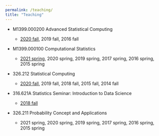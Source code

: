 ```yaml
---
permalink: /teaching/
title: "Teaching"
---
```


* M1399.000200 Advanced Statistical Computing
	+ [2020 fall](https://won-j.github.io/M1399_000200-2020fall/), 2019 fall, 2016 fall

* M1399.000100 Computational Statistics
	+ [2021 spring](https://won-j.github.io/M1399_000100-2021spring/), 2020 spring, 2019 spring, 2017 spring, 2016 spring, 2015 spring

* 326.212 Statistical Computing
	+ [2020 fall](https://won-j.github.io/326_212-2020fall/), 2019 fall, 2018 fall, 2015 fall, 2014 fall

* 316.621A Statistics Seminar: Introduction to Data Science
	+ [2018 fall](https://won-j.github.io/326_621a-2018fall/)

* 326.211 Probability Concept and Applications
	+ 2021 spring, 2020 spring, 2019 spring, 2017 spring, 2016 spring, 2015 spring
